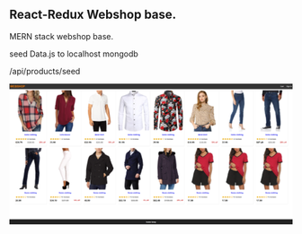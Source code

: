 ## React-Redux Webshop base.

MERN stack webshop base.

seed Data.js to localhost mongodb

/api/products/seed

![landing.png](landing.png)
